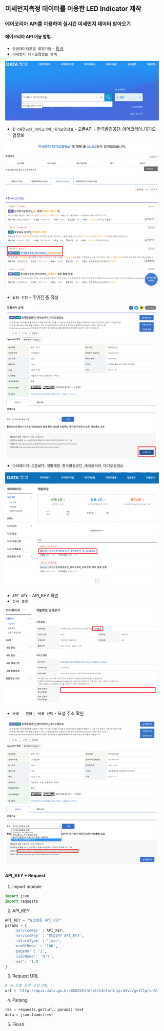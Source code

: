 ## 미세먼지측정 데이터를 이용한 LED Indicator 제작

### 에어코리아 API를 이용하여 실시간 미세먼지 데이터 받아오기
#### 에어코리아 API 이용 방법.

* `공공데이터포털 회원가입` - [링크](https://www.data.go.kr/index.do, "공공데이터 포털")
* `미세먼지 대기오염정보 검색` 

![search](/images/search.png)

* `한국환경공단_에어코리아_대기오염정보` - 오픈API - 한국환경공단_에어코리아_대기오염정보

![search](/images/search2.png)

* `활용 신청` - 주어진 폼 작성

![get_api](/images/get_api.png)

* `마이페이지-오픈API-개발계정-한국환경공단_에어코리아_대기오염정보`

![get_api](/images/get_api2.png)

* `API_KEY` - API_KEY 확인
* `상세 설명`

![API](/images/api_key.png)

* `목록 - 원하는 목록 선택` - 요청 주소 확인

![URL](/images/url.png)

#### API_KEY + Request

1. import module
```python
import json
import requests
```
2. API_KEY
```python
API_KEY = "발급받은 API_KEY"
params = {
    'serviceKey' : API_KEY,
    'serviceKey' : '발급받은 API_KEY', 
    'returnType' : 'json',
    'numOfRows' : '100',
    'pageNo' : '1',
    'sidoName': '경기',
    'ver': '1.0'
}
```
3. Request URL
```python
# 시-도별 조회 요청 URL
url = 'http://apis.data.go.kr/B552584/ArpltnInforInqireSvc/getCtprvnRltmMesureDnsty'
```
4. Parsing
```python
res = requests.get(url, params).text
data = json.loads(res)
```
5. Finish



